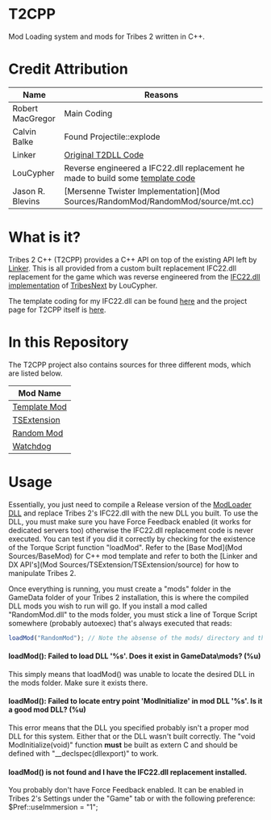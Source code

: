 T2CPP
=====

Mod Loading system and mods for Tribes 2 written in C++.


Credit Attribution
====

| Name                      | Reasons                                                                               |
| ------------------------- | ------------------------------------------------------------------------------------- |
| Robert MacGregor          | Main Coding                                                                           |
| Calvin Balke              | Found Projectile::explode                                                             |
| Linker                    | [Original T2DLL Code](http://www.the-construct.net/forums/showthread.php?t=500)       |
| LouCypher                 | Reverse engineered a IFC22.dll replacement he made to build some [template code](https://github.com/Ragora/T2-IFC22Template)        |
| Jason R. Blevins          | [Mersenne Twister Implementation](Mod Sources/RandomMod/RandomMod/source/mt.cc)       |

What is it?
====

Tribes 2 C++ (T2CPP) provides a C++ API on top of the existing API left by [Linker](http://www.the-construct.net/forums/showthread.php?t=500&highlight=Linker).
This is all provided from a custom built replacement IFC22.dll replacement for the game which was reverse engineered from the [IFC22.dll implementation](http://rdb.internectual.net/t2) of [TribesNext](http://www.tribesnext.com) by LouCypher.

The template coding for my IFC22.dll can be found [here](https://github.com/Ragora/T2-IFC22Template|here) and the project page for T2CPP itself is [here](https://github.com/Ragora/T2-CPP|here).

In this Repository
====

The T2CPP project also contains sources for three different mods, which are listed below.

|                                       Mod Name                                                     |
|----------------------------------------------------------------------------------------------------|
|       [Template Mod](https://github.com/Ragora/T2-CPP/tree/master/Mod%20Sources/BaseMod)           |
|       [TSExtension](https://github.com/Ragora/T2-CPP/tree/master/Mod%20Sources/TSExtension)        |
|       [Random Mod](https://github.com/Ragora/T2-CPP/tree/master/Mod%20Sources/RandomMod)           |
|         [Watchdog](https://github.com/Ragora/T2-CPP/tree/master/Mod%20Sources/Watchdog)            |

Usage
====

Essentially, you just need to compile a Release version of the [ModLoader DLL](ModLoader) and replace Tribes 2's IFC22.dll with the new DLL you built. To use the DLL, you must make sure you have Force Feedback enabled (it works for dedicated servers too) otherwise the IFC22.dll replacement code is never executed. You can test if you did it correctly by checking for the existence of the Torque Script function "loadMod". Refer to the [Base Mod](Mod Sources/BaseMod) for C++ mod template and refer to both the [Linker and DX API's](Mod Sources/TSExtension/TSExtension/source) for how to manipulate Tribes 2.

Once everything is running, you must create a "mods" folder in the GameData folder of your Tribes 2 installation, this is where the compiled DLL mods you wish to run will go. If you install a mod called "RandomMod.dll" to the mods folder, you must stick a line of Torque Script somewhere (probably autoexec) that's always executed that reads:

```javascript
loadMod("RandomMod"); // Note the absense of the mods/ directory and the .dll on the end, the code handles that
```

#### loadMod(): Failed to load DLL '%s'. Does it exist in GameData\mods? (%u)


This simply means that loadMod() was unable to locate the desired DLL in the mods folder. Make sure it exists there.


#### loadMod(): Failed to locate entry point 'ModInitialize' in mod DLL '%s'. Is it a good mod DLL? (%u)


This error means that the DLL you specified probably isn't a proper mod DLL for this system. Either that or the DLL wasn't built correctly. The "void ModInitialize(void)" function **must** be built as extern C and should be defined with "__declspec(dllexport)" to work.

#### loadMod() is not found and I have the IFC22.dll replacement installed.

You probably don't have Force Feedback enabled. It can be enabled in Tribes 2's Settings under the "Game" tab or with the following preference:
$Pref::useImmersion = "1";
